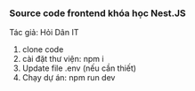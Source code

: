 ### Source code frontend khóa học Nest.JS
Tác giả: Hỏi Dân IT

1. clone code
2. cài đặt thư viện: npm i
3. Update file .env (nếu cần thiết)
4. Chạy dự án: npm run dev
